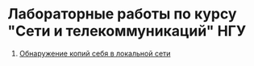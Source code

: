 # Лабораторные работы по курсу "Сети и телекоммуникаций" НГУ
1. [Обнаружение копий себя в локальной сети](https://github.com/Dross0/NetworkNSU/tree/master/Lab1)

